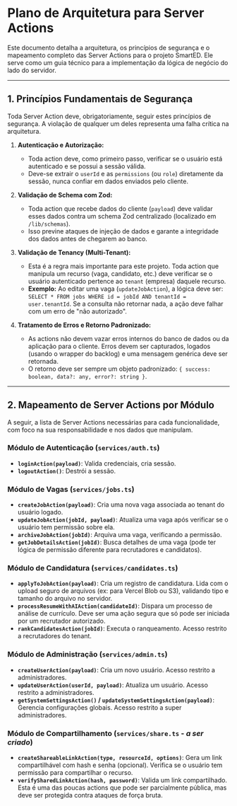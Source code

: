 # Plano de Arquitetura para Server Actions

Este documento detalha a arquitetura, os princípios de segurança e o mapeamento completo das Server Actions para o projeto SmartED. Ele serve como um guia técnico para a implementação da lógica de negócio do lado do servidor.

---

## 1. Princípios Fundamentais de Segurança

Toda Server Action deve, obrigatoriamente, seguir estes princípios de segurança. A violação de qualquer um deles representa uma falha crítica na arquitetura.

1.  **Autenticação e Autorização:**
    -   Toda action deve, como primeiro passo, verificar se o usuário está autenticado e se possui a sessão válida.
    -   Deve-se extrair o `userId` e as `permissions` (ou `role`) diretamente da sessão, nunca confiar em dados enviados pelo cliente.

2.  **Validação de Schema com Zod:**
    -   Toda action que recebe dados do cliente (`payload`) deve validar esses dados contra um schema Zod centralizado (localizado em `/lib/schemas`).
    -   Isso previne ataques de injeção de dados e garante a integridade dos dados antes de chegarem ao banco.

3.  **Validação de Tenancy (Multi-Tenant):**
    -   Esta é a regra mais importante para este projeto. Toda action que manipula um recurso (vaga, candidato, etc.) deve verificar se o usuário autenticado pertence ao `tenant` (empresa) daquele recurso.
    -   **Exemplo:** Ao editar uma vaga (`updateJobAction`), a lógica deve ser: `SELECT * FROM jobs WHERE id = jobId AND tenantId = user.tenantId`. Se a consulta não retornar nada, a ação deve falhar com um erro de "não autorizado".

4.  **Tratamento de Erros e Retorno Padronizado:**
    -   As actions não devem vazar erros internos do banco de dados ou da aplicação para o cliente. Erros devem ser capturados, logados (usando o wrapper do backlog) e uma mensagem genérica deve ser retornada.
    -   O retorno deve ser sempre um objeto padronizado: `{ success: boolean, data?: any, error?: string }`.

---

## 2. Mapeamento de Server Actions por Módulo

A seguir, a lista de Server Actions necessárias para cada funcionalidade, com foco na sua responsabilidade e nos dados que manipulam.

### Módulo de Autenticação (`services/auth.ts`)
-   **`loginAction(payload)`**: Valida credenciais, cria sessão.
-   **`logoutAction()`**: Destrói a sessão.

### Módulo de Vagas (`services/jobs.ts`)
-   **`createJobAction(payload)`**: Cria uma nova vaga associada ao tenant do usuário logado.
-   **`updateJobAction(jobId, payload)`**: Atualiza uma vaga após verificar se o usuário tem permissão sobre ela.
-   **`archiveJobAction(jobId)`**: Arquiva uma vaga, verificando a permissão.
-   **`getJobDetailsAction(jobId)`**: Busca detalhes de uma vaga (pode ter lógica de permissão diferente para recrutadores e candidatos).

### Módulo de Candidatura (`services/candidates.ts`)
-   **`applyToJobAction(payload)`**: Cria um registro de candidatura. Lida com o upload seguro de arquivos (ex: para Vercel Blob ou S3), validando tipo e tamanho do arquivo no servidor.
-   **`processResumeWithAIAction(candidateId)`**: Dispara um processo de análise de currículo. Deve ser uma ação segura que só pode ser iniciada por um recrutador autorizado.
-   **`rankCandidatesAction(jobId)`**: Executa o ranqueamento. Acesso restrito a recrutadores do tenant.

### Módulo de Administração (`services/admin.ts`)
-   **`createUserAction(payload)`**: Cria um novo usuário. Acesso restrito a administradores.
-   **`updateUserAction(userId, payload)`**: Atualiza um usuário. Acesso restrito a administradores.
-   **`getSystemSettingsAction()` / `updateSystemSettingsAction(payload)`**: Gerencia configurações globais. Acesso restrito a super administradores.

### Módulo de Compartilhamento (`services/share.ts` - *a ser criado*)
-   **`createShareableLinkAction(type, resourceId, options)`**: Gera um link compartilhável com hash e senha (opcional). Verifica se o usuário tem permissão para compartilhar o recurso.
-   **`verifySharedLinkAction(hash, password)`**: Valida um link compartilhado. Esta é uma das poucas actions que pode ser parcialmente pública, mas deve ser protegida contra ataques de força bruta.